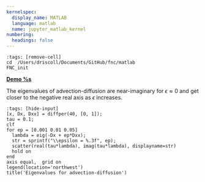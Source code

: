 ```yaml
---
kernelspec:
  display_name: MATLAB
  language: matlab
  name: jupyter_matlab_kernel
numbering:
  headings: false
---
```

```{code-cell}
:tags: [remove-cell]
cd  /Users/driscoll/Documents/GitHub/fnc/matlab
FNC_init
```
[**Demo %s**](#demo-absstab-advdiff)

The eigenvalues of advection-diffusion are near-imaginary for $\epsilon\approx 0$ and get closer to the negative real axis as $\epsilon$ increases.

```{code-cell}
:tags: [hide-input]
[x, Dx, Dxx] = diffper(40, [0, 1]);
tau = 0.1;
clf
for ep = [0.001 0.01 0.05]
  lambda = eig(-Dx + ep*Dxx);
  str = sprintf("\\epsilon = %.3f", ep);
  scatter(real(tau*lambda), imag(tau*lambda), displayname=str)
  hold on
end
axis equal,  grid on
legend(location='northwest')
title('Eigenvalues for advection-diffusion')
```
